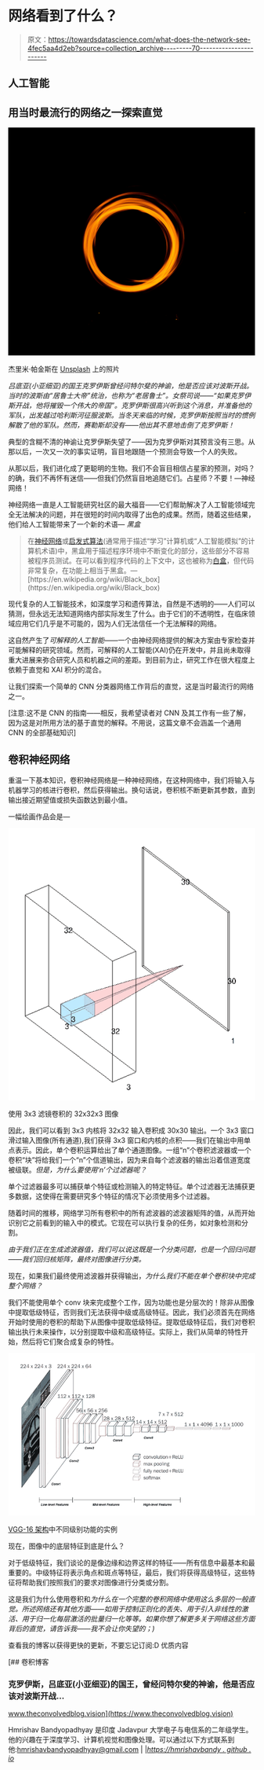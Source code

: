 # 网络看到了什么？

> 原文：<https://towardsdatascience.com/what-does-the-network-see-4fec5aa4d2eb?source=collection_archive---------70----------------------->

## 人工智能

## 用当时最流行的网络之一探索直觉

![](img/b3340bc984569bb2b0618977e4a78580.png)

杰里米·帕金斯在 [Unsplash](https://unsplash.com?utm_source=medium&utm_medium=referral) 上的照片

*吕底亚(小亚细亚)的国王克罗伊斯曾经问特尔斐的神谕，他是否应该对波斯开战。当时的波斯由“居鲁士大帝”统治，也称为“老居鲁士”。女祭司说——“如果克罗伊斯开战，他将摧毁一个伟大的帝国”。克罗伊斯很高兴听到这个消息，并准备他的军队，出发越过哈利斯河征服波斯。当冬天来临的时候，克罗伊斯按照当时的惯例解散了他的军队。然而，赛勒斯却没有——他出其不意地击倒了克罗伊斯！*

典型的含糊不清的神谕让克罗伊斯失望了——因为克罗伊斯对其预言没有三思。从那以后，一次又一次的事实证明，盲目地跟随一个预测会导致一个人的失败。

从那以后，我们进化成了更聪明的生物。我们不会盲目相信占星家的预测，对吗？的确，我们不再怀有迷信——但我们仍然盲目地追随它们。占星师？不要！—神经网络！

神经网络一直是人工智能研究社区的最大福音——它们帮助解决了人工智能领域完全无法解决的问题，并在很短的时间内取得了出色的成果。然而，随着这些结果，他们给人工智能带来了一个新的术语— *黑盒*

> 在[神经网络](https://en.wikipedia.org/wiki/Neural_network)或[启发式算法](https://en.wikipedia.org/wiki/Heuristic_algorithm)(通常用于描述“学习”计算机或“人工智能模拟”的计算机术语)中，黑盒用于描述程序环境中不断变化的部分，这些部分不容易被程序员测试。在可以看到程序代码的上下文中，这也被称为[白盒](https://en.wikipedia.org/wiki/White_box_(software_engineering))，但代码非常复杂，在功能上相当于黑盒。—[https://en.wikipedia.org/wiki/Black_box](https://en.wikipedia.org/wiki/Black_box)

现代复杂的人工智能技术，如深度学习和遗传算法，自然是不透明的——人们可以猜测，但永远无法知道网络内部实际发生了什么。由于它们的不透明性，在临床领域应用它们几乎是不可能的，因为人们无法信任一个无法解释的网络。

这自然产生了*可解释的人工智能*——一个由神经网络提供的解决方案由专家检查并可能解释的研究领域。然而，可解释的人工智能(XAI)仍在开发中，并且尚未取得重大进展来弥合研究人员和机器之间的差距。到目前为止，研究工作在很大程度上依赖于直觉和 XAI 积分的混合。

让我们探索一个简单的 CNN 分类器网络工作背后的直觉，这是当时最流行的网络之一。

[注意:这不是 CNN 的指南——相反，我希望读者对 CNN 及其工作有一些了解，因为这是对所用方法的基于直觉的解释。不用说，这篇文章不会涵盖一个通用 CNN 的全部基础知识]

## 卷积神经网络

重温一下基本知识，卷积神经网络是一种神经网络，在这种网络中，我们将输入与机器学习的核进行卷积，然后获得输出。换句话说，卷积核不断更新其参数，直到输出接近期望值或损失函数达到最小值。

一幅绘画作品会是—

![](img/9d9624c857e010e68951d1b141264b90.png)

使用 3x3 滤镜卷积的 32x32x3 图像

因此，我们可以看到 3x3 内核将 32x32 输入卷积成 30x30 输出。一个 3x3 窗口滑过输入图像(所有通道),我们获得 3x3 窗口和内核的点积——我们在输出中用单点表示。因此，单个卷积运算给出了单个通道图像。一组“n”个卷积滤波器或一个卷积“块”将给我们一个“n”个信道输出，因为来自每个滤波器的输出沿着信道宽度被级联。*但是，为什么要使用‘n’个过滤器呢？*

单个过滤器最多可以捕获单个特征或检测输入的特定特征。单个过滤器无法捕获更多数据，这使得在需要研究多个特征的情况下必须使用多个过滤器。

随着时间的推移，网络学习所有卷积中的所有滤波器的滤波器矩阵的值，从而开始识别它之前看到的输入中的模式。它现在可以执行复杂的任务，如对象检测和分割。

*由于我们正在生成滤波器值，我们可以说这既是一个分类问题，也是一个回归问题——我们回归核矩阵，最终对图像进行分类。*

现在，如果我们最终使用滤波器并获得输出，*为什么我们不能在单个卷积块中完成整个网络？*

我们不能使用单个 conv 块来完成整个工作，因为功能也是分层次的！除非从图像中提取低级特征，否则我们无法获得中级或高级特征。因此，我们必须首先在网络开始时使用的卷积的帮助下从图像中提取低级特征。提取低级特征后，我们对卷积输出执行未来操作，以分别提取中级和高级特征。实际上，我们从简单的特性开始，然后将它们聚合成复杂的特性。

![](img/6168f6d99c0e92ccc7fed057a50b3913.png)

[VGG-16 架构](https://neurohive.io/en/popular-networks/vgg16/)中不同级别功能的实例

现在，图像中的底层特征到底是什么？

对于低级特征，我们谈论的是像边缘和边界这样的特征——所有信息中最基本和最重要的。中级特征将表示角点和斑点等特征，最后，我们将获得高级特征，这些特征将帮助我们按照我们的要求对图像进行分类或分割。

这是我们为什么使用卷积和*为什么在一个完整的卷积网络中使用这么多层的一般直觉。所述网络还有其他方面——如用于控制正则化的丢失、用于引入非线性的激活、用于归一化每层激活的批量归一化等等。如果你想了解更多关于网络这些方面背后的直觉，请告诉我——我不会让你失望的；)*

查看我的博客以获得更快的更新，不要忘记订阅:D 优质内容

[](https://www.theconvolvedblog.vision) [## 卷积博客

### 克罗伊斯，吕底亚(小亚细亚)的国王，曾经问特尔斐的神谕，他是否应该对波斯开战…

www.theconvolvedblog.vision](https://www.theconvolvedblog.vision) 

Hmrishav Bandyopadhyay 是印度 Jadavpur 大学电子与电信系的二年级学生。他的兴趣在于深度学习、计算机视觉和图像处理。可以通过以下方式联系到他:hmrishavbandyopadhyay@gmail.com | |[*https://hmrishavbandy . github . io*](https://hmrishavbandy.github.io)